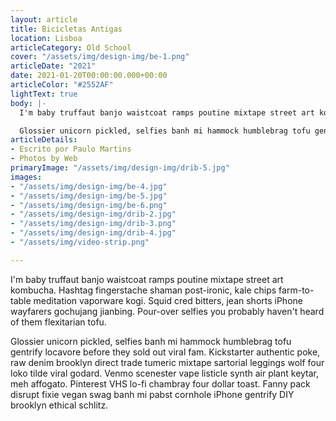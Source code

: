 ```yaml
---
layout: article
title: Bicicletas Antigas
location: Lisboa
articleCategory: Old School
cover: "/assets/img/design-img/be-1.png"
articleDate: "2021"
date: 2021-01-20T00:00:00.000+00:00
articleColor: "#2552AF"
lightText: true
body: |-
  I'm baby truffaut banjo waistcoat ramps poutine mixtape street art kombucha. Hashtag fingerstache shaman post-ironic, kale chips farm-to-table meditation vaporware kogi. Squid cred bitters, jean shorts iPhone wayfarers gochujang jianbing. Pour-over selfies you probably haven't heard of them flexitarian tofu.

  Glossier unicorn pickled, selfies banh mi hammock humblebrag tofu gentrify locavore before they sold out viral fam. Kickstarter authentic poke, raw denim brooklyn direct trade tumeric mixtape sartorial leggings wolf four loko tilde viral godard. Venmo scenester vape listicle synth air plant keytar, meh affogato. Pinterest VHS lo-fi chambray four dollar toast. Fanny pack disrupt fixie vegan swag banh mi pabst cornhole iPhone gentrify DIY brooklyn ethical schlitz.
articleDetails:
- Escrito por Paulo Martins
- Photos by Web
primaryImage: "/assets/img/design-img/drib-5.jpg"
images:
- "/assets/img/design-img/be-4.jpg"
- "/assets/img/design-img/be-5.jpg"
- "/assets/img/design-img/be-6.png"
- "/assets/img/design-img/drib-2.jpg"
- "/assets/img/design-img/drib-3.png"
- "/assets/img/design-img/drib-4.jpg"
- "/assets/img/video-strip.png"

---
```

I'm baby truffaut banjo waistcoat ramps poutine mixtape street art kombucha. Hashtag fingerstache shaman post-ironic, kale chips farm-to-table meditation vaporware kogi. Squid cred bitters, jean shorts iPhone wayfarers gochujang jianbing. Pour-over selfies you probably haven't heard of them flexitarian tofu.

  
 Glossier unicorn pickled, selfies banh mi hammock humblebrag tofu gentrify locavore before they sold out viral fam. Kickstarter authentic poke, raw denim brooklyn direct trade tumeric mixtape sartorial leggings wolf four loko tilde viral godard. Venmo scenester vape listicle synth air plant keytar, meh affogato. Pinterest VHS lo-fi chambray four dollar toast. Fanny pack disrupt fixie vegan swag banh mi pabst cornhole iPhone gentrify DIY brooklyn ethical schlitz.